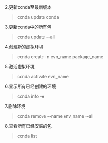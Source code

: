 2.更新conda至最新版本   
>conda update conda


3.更新conda中的所有包   
>conda update --all 


4.创建新的虚拟环境  
>conda create -n evn_name package_name


5.激活虚拟环境  
>conda activate evn_name  


6.显示所有已经创建的环境    
>conda info -e


7.删除环境  
>conda remove --name env_name --all


8.查看所有已经安装的包  
>conda list

